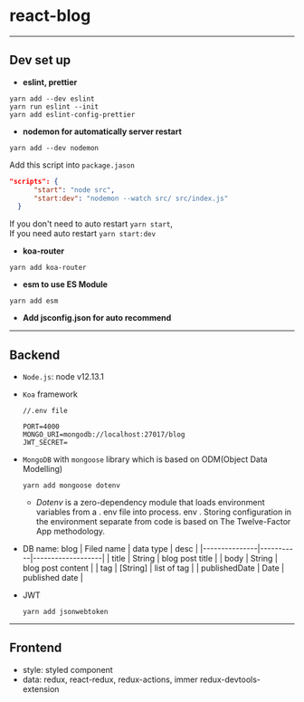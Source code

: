 # react-blog

---
## Dev set up
- **eslint, prettier**
```
yarn add --dev eslint
yarn run eslint --init
yarn add eslint-config-prettier
```

- **nodemon for automatically server restart**

`yarn add --dev nodemon`

Add this script into `package.jason`
```json
"scripts": {
      "start": "node src",
      "start:dev": "nodemon --watch src/ src/index.js"
  }

```
If you don't need to auto restart `yarn start`, <br/>
If you need auto restart `yarn start:dev`

- **koa-router**
```
yarn add koa-router  
```

- **esm to use ES Module**
```
yarn add esm
```

- **Add jsconfig.json for auto recommend**

---
## Backend
* `Node.js`: node v12.13.1
* `Koa` framework
  ```
  //.env file
  
  PORT=4000
  MONGO_URI=mongodb://localhost:27017/blog
  JWT_SECRET= 
  ```
* `MongoDB` with `mongoose` library which is based on ODM(Object Data Modelling)
    ```
    yarn add mongoose dotenv
    ```
    * _Dotenv_ is a zero-dependency module that loads environment variables from a . env file into process. env . Storing configuration in the environment separate from code is based on The Twelve-Factor App methodology.

* DB name: blog
    | Filed name    | data type | desc              |
    |---------------|-----------|-------------------|
    | title         | String    | blog post title   |
    | body          | String    | blog post content |
    | tag           | [String]  | list of tag       |
    | publishedDate | Date      | published date    |

* JWT
  ```
  yarn add jsonwebtoken
  ```

---
## Frontend
* style: styled component
* data: redux, react-redux, redux-actions, immer redux-devtools-extension

